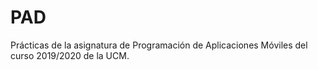 # PAD

Prácticas de la asignatura de Programación de Aplicaciones Móviles del curso 2019/2020 de la UCM.
